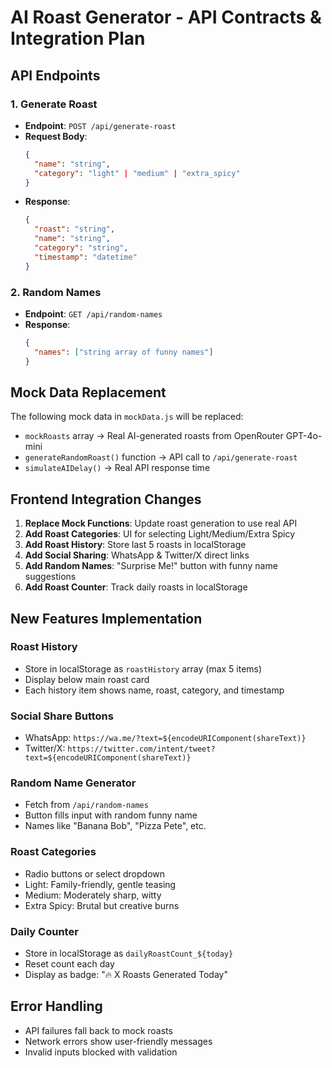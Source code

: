 # AI Roast Generator - API Contracts & Integration Plan

## API Endpoints

### 1. Generate Roast
- **Endpoint**: `POST /api/generate-roast`
- **Request Body**:
  ```json
  {
    "name": "string",
    "category": "light" | "medium" | "extra_spicy"
  }
  ```
- **Response**:
  ```json
  {
    "roast": "string",
    "name": "string", 
    "category": "string",
    "timestamp": "datetime"
  }
  ```

### 2. Random Names
- **Endpoint**: `GET /api/random-names`
- **Response**:
  ```json
  {
    "names": ["string array of funny names"]
  }
  ```

## Mock Data Replacement

The following mock data in `mockData.js` will be replaced:
- `mockRoasts` array → Real AI-generated roasts from OpenRouter GPT-4o-mini
- `generateRandomRoast()` function → API call to `/api/generate-roast`
- `simulateAIDelay()` → Real API response time

## Frontend Integration Changes

1. **Replace Mock Functions**: Update roast generation to use real API
2. **Add Roast Categories**: UI for selecting Light/Medium/Extra Spicy
3. **Add Roast History**: Store last 5 roasts in localStorage
4. **Add Social Sharing**: WhatsApp & Twitter/X direct links
5. **Add Random Names**: "Surprise Me!" button with funny name suggestions
6. **Add Roast Counter**: Track daily roasts in localStorage

## New Features Implementation

### Roast History
- Store in localStorage as `roastHistory` array (max 5 items)
- Display below main roast card
- Each history item shows name, roast, category, and timestamp

### Social Share Buttons  
- WhatsApp: `https://wa.me/?text=${encodeURIComponent(shareText)}`
- Twitter/X: `https://twitter.com/intent/tweet?text=${encodeURIComponent(shareText)}`

### Random Name Generator
- Fetch from `/api/random-names`
- Button fills input with random funny name
- Names like "Banana Bob", "Pizza Pete", etc.

### Roast Categories
- Radio buttons or select dropdown
- Light: Family-friendly, gentle teasing
- Medium: Moderately sharp, witty
- Extra Spicy: Brutal but creative burns

### Daily Counter
- Store in localStorage as `dailyRoastCount_${today}` 
- Reset count each day
- Display as badge: "🔥 X Roasts Generated Today"

## Error Handling
- API failures fall back to mock roasts
- Network errors show user-friendly messages
- Invalid inputs blocked with validation